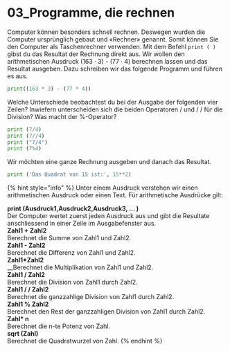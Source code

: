 # 03\_Programme, die rechnen

Computer können besonders schnell rechnen. Deswegen wurden die Computer ursprünglich gebaut und «Rechner» genannt. Somit können Sie den Computer als Taschenrechner verwenden. Mit dem Befehl `print ( )` gibst du das Resultat der Rechnung direkt aus. Wir wollen den arithmetischen Ausdruck \(163 · 3\) - \(77 · 4\) berechnen lassen und das Resultat ausgeben. Dazu schreiben wir das folgende Programm und führen es aus.

```python
print((163 * 3) - (77 * 4))
```

Welche Unterschiede beobachtest du bei der Ausgabe der folgenden vier Zeilen? Inwiefern unterscheiden sich die beiden Operatoren / und / / für die Division? Was macht der %-Operator?

```python
print (7/4)
print (7//4)
print ("7/4")
print (7%4)
```

Wir möchten eine ganze Rechnung ausgeben und danach das Resultat.

```python
print ('Das Quadrat von 15 ist:', 15**2)
```

{% hint style="info" %}
Unter einem Ausdruck verstehen wir einen arithmetischen Ausdruck oder einen Text. Für arithmetische Ausdrücke gilt:

**print \(Ausdruck1,Ausdruck2,Ausdruck3, ... \)**  
Der Computer wertet zuerst jeden Ausdruck aus und gibt die Resultate anschliessend in einer Zeile im Ausgabefenster aus.  
**Zahl1 + Zahl2**  
Berechnet die Summe von Zahl1 und Zahl2.  
**Zahl1 - Zahl2**  
Berechnet die Differenz von Zahl1 und Zahl2.  
**Zahl1\*Zahl2**  
__Berechnet die Multiplikation von Zahl1 und Zahl2.  
**Zahl1 / Zahl2**   
Berechnet die Division von Zahl1 durch Zahl2.  
**Zahl1 / / Zahl2**  
Berechnet die ganzzahlige Division von Zahl1 durch Zahl2.  
**Zahl1 % Zahl2**  
Berechnet den Rest der ganzzahligen Division von Zahl1 durch Zahl2.  
**Zahl\* n**  
Berechnet die n-te Potenz von Zahl.  
**sqrt \(Zahl\)**  
Berechnet die Quadratwurzel von Zahl.
{% endhint %}

